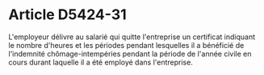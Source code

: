 # Article D5424-31

  
L'employeur délivre au salarié qui quitte l'entreprise un certificat indiquant le nombre d'heures et les périodes pendant lesquelles il a bénéficié de l'indemnité chômage-intempéries pendant la période de l'année civile en cours durant laquelle il a été employé dans l'entreprise.